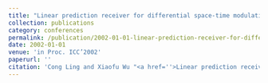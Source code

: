 ```yaml
---
title: "Linear prediction receiver for differential space-time modulation over time-correlated Rayleigh fading channels"
collection: publications
category: conferences
permalink: /publication/2002-01-01-linear-prediction-receiver-for-differential-space-time-modulation-over-time-correlated-rayleigh-fading-channels
date: 2002-01-01
venue: 'in Proc. ICC’2002'
paperurl: ''
citation: 'Cong Ling and Xiaofu Wu "<a href=''>Linear prediction receiver for differential space-time modulation over time-correlated Rayleigh fading channels</a>", in Proc. ICC’2002, New York.'
---
```

